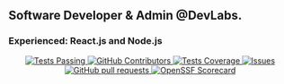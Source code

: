 ## Software Developer & Admin @DevLabs.
### Experienced: React.js and Node.js

  <p align="center">
    <a href="https://github.com/iblindkiller/iblindkiller/actions">
      <img alt="Tests Passing" src="https://github.com/iblindkiller/iblindkiller/workflows/Test/badge.svg" />
    </a>
    <a href="https://github.com/anuraghazra/iblindkiller/graphs/contributors">
      <img alt="GitHub Contributors" src="https://img.shields.io/github/contributors/iblindkiller/iblindkiller" />
    </a>
    <a href="https://codecov.io/gh/iblindkiller/iblindkiller">
      <img alt="Tests Coverage" src="https://codecov.io/gh/iblindkiller/iblindkiller/branch/master/graph/badge.svg" />
    </a>
    <a href="https://github.com/iblindkiller/iblindkiller/issues">
      <img alt="Issues" src="https://img.shields.io/github/issues/iblindkiller/iblindkiller?color=0088ff" />
    </a>
    <a href="https://github.com/iblindkiller/iblindkiller/pulls">
      <img alt="GitHub pull requests" src="https://img.shields.io/github/issues-pr/iblindkiller/iblindkiller?color=0088ff" />
    </a>
    <a href="https://securityscorecards.dev/viewer/?uri=github.com/iblindkiller/iblindkiller">
      <img alt="OpenSSF Scorecard" src="https://api.securityscorecards.dev/projects/github.com/iblindkiller/iblindkiller/badge" />
    </a>
    <br />
    <br />
  </p>
